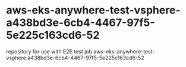 # aws-eks-anywhere-test-vsphere-a438bd3e-6cb4-4467-97f5-5e225c163cd6-52
repository for use with E2E test job aws-eks-anywhere-test-vsphere:a438bd3e-6cb4-4467-97f5-5e225c163cd6-52
